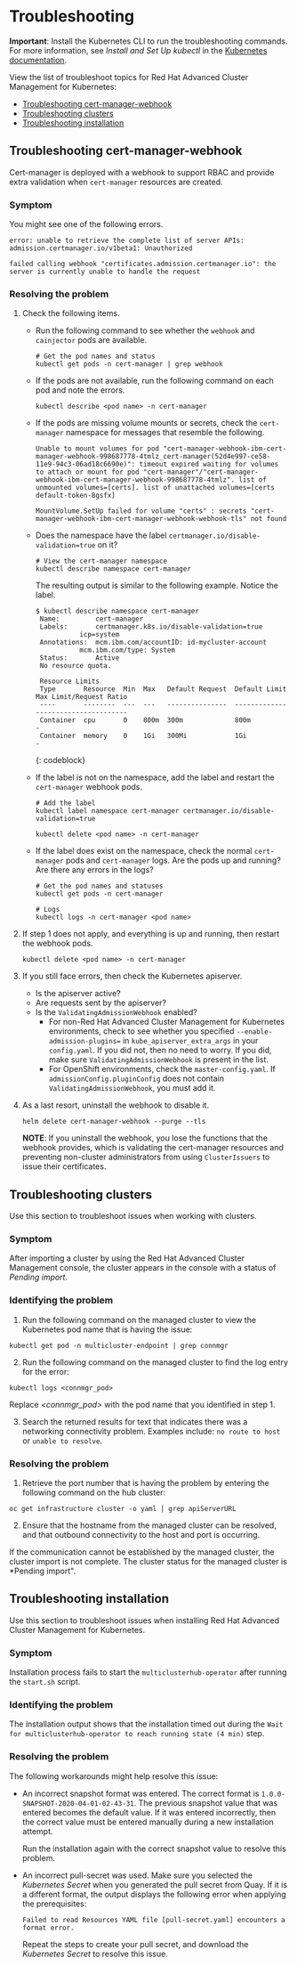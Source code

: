 # Troubleshooting 

**Important**: Install the Kubernetes CLI to run the troubleshooting commands. For more information, see _Install and Set Up kubectl_ in the [Kubernetes documentation](https://kubernetes.io/docs/tasks/tools/install-kubectl/#install-kubectl-on-macos).

View the list of troubleshoot topics for Red Hat Advanced Cluster Management for Kubernetes: 

* [Troubleshooting cert-manager-webhook](#troubleshooting-cert-manager-webhook)
* [Troubleshooting clusters](#troubleshooting-clusters)
* [Troubleshooting installation](#troubleshooting-installation)


## Troubleshooting cert-manager-webhook

Cert-manager is deployed with a webhook to support RBAC and provide extra validation when `cert-manager` resources are created.

### Symptom

You might see one of the following errors.
```
error: unable to retrieve the complete list of server APIs: admission.certmanager.io/v1beta1: Unauthorized
```

```
failed calling webhook "certificates.admission.certmanager.io": the server is currently unable to handle the request
```

### Resolving the problem

1. Check the following items.
    - Run the following command to see whether the `webhook` and `cainjector` pods are available.

      ```
      # Get the pod names and status
      kubectl get pods -n cert-manager | grep webhook
      ```

    - If the pods are not available, run the following command on each pod and note the errors.
      ```
      kubectl describe <pod name> -n cert-manager
      ```

    - If the pods are missing volume mounts or secrets, check the `cert-manager` namespace for messages that resemble the following.
      ```
      Unable to mount volumes for pod "cert-manager-webhook-ibm-cert-manager-webhook-998687778-4tmlz_cert-manager(52d4e997-ce58-11e9-94c3-06ad18c6690e)": timeout expired waiting for volumes to attach or mount for pod "cert-manager"/"cert-manager-webhook-ibm-cert-manager-webhook-998687778-4tmlz". list of unmounted volumes=[certs]. list of unattached volumes=[certs default-token-8gsfx]
      ```

      ```
      MountVolume.SetUp failed for volume "certs" : secrets "cert-manager-webhook-ibm-cert-manager-webhook-webhook-tls" not found
      ```

    - Does the namespace have the label `certmanager.io/disable-validation=true` on it?

      ```
      # View the cert-manager namespace
      kubectl describe namespace cert-manager
      ```

      The resulting output is similar to the following example. Notice the label.

      ```
      $ kubectl describe namespace cert-manager
       Name:         cert-manager
       Labels:       certmanager.k8s.io/disable-validation=true
                 icp=system
       Annotations:  mcm.ibm.com/accountID: id-mycluster-account
                 mcm.ibm.com/type: System
       Status:       Active
       No resource quota.

       Resource Limits
       Type       Resource  Min  Max   Default Request  Default Limit  Max Limit/Request Ratio
       ----       --------  ---  ---   ---------------  -------------  -----------------------
       Container  cpu       0    800m  300m             800m           -
       Container  memory    0    1Gi   300Mi            1Gi            -
      ```
      {: codeblock}

    - If the label is not on the namespace, add the label and restart the `cert-manager` webhook pods.
      ```
      # Add the label
      kubectl label namespace cert-manager certmanager.io/disable-validation=true
      ```

      ```
      kubectl delete <pod name> -n cert-manager
      ```

    - If the label does exist on the namespace, check the normal `cert-manager` pods and `cert-manager` logs. Are the pods up and running? Are there any errors in the logs?

      ```
      # Get the pod names and statuses
      kubectl get pods -n cert-manager

      # Logs
      kubectl logs -n cert-manager <pod name>
      ```

2. If step 1 does not apply, and everything is up and running, then restart the webhook pods.
   ```
   kubectl delete <pod name> -n cert-manager
   ```

3. If you still face errors, then check the Kubernetes apiserver.
    - Is the apiserver active?
    - Are requests sent by the apiserver?
    - Is the `ValidatingAdmissionWebhook` enabled?
         - For non-Red Hat Advanced Cluster Management for Kubernetes environments, check to see whether you specified `--enable-admission-plugins=` in `kube_apiserver_extra_args` in your `config.yaml`. If you did not, then no need to worry. If you did, make sure `ValidatingAdmissionWebhook` is present in the list.
         - For OpenShift environments, check the `master-config.yaml`. If `admissionConfig.pluginConfig` does not contain `ValidatingAdmissionWebhook`, you must add it.

4. As a last resort, uninstall the webhook to disable it.
   ```
   helm delete cert-manager-webhook --purge --tls
   ```

   **NOTE**: If you uninstall the webhook, you lose the functions that the webhook provides, which is validating the cert-manager resources and preventing non-cluster administrators from using `ClusterIssuers` to issue their certificates.
   
## Troubleshooting clusters

Use this section to troubleshoot issues when working with clusters.

### Symptom

After importing a cluster by using the Red Hat Advanced Cluster Management console, the cluster appears in the console with a status of *Pending import*.

### Identifying the problem

1. Run the following command on the managed cluster to view the Kubernetes pod name that is having the issue:

  ```
  kubectl get pod -n multicluster-endpoint | grep connmgr
  ```

2. Run the following command on the managed cluster to find the log entry for the error:

  ```
  kubectl logs <connmgr_pod>
  ```
  Replace *<connmgr_pod>* with the pod name that you identified in step 1.

3. Search the returned results for text that indicates there was a networking connectivity problem. Examples include: `no route to host` or `unable to resolve`.

### Resolving the problem

1. Retrieve the port number that is having the problem by entering the following command on the hub cluster:

  ```
  oc get infrastructure cluster -o yaml | grep apiServerURL
  ```

2. Ensure that the hostname from the managed cluster can be resolved, and that outbound connectivity to the host and port is occurring.

  If the communication cannot be established by the managed cluster, the cluster import is not complete. The cluster status for the managed cluster is *Pending import".

## Troubleshooting installation

Use this section to troubleshoot issues when installing Red Hat Advanced Cluster Management for Kubernetes.

### Symptom

Installation process fails to start the `multiclusterhub-operator` after running the `start.sh` script.

### Identifying the problem

The installation output shows that the installation timed out during the `Wait for multiclusterhub-operator to reach running state (4 min)` step.

### Resolving the problem

The following workarounds might help resolve this issue:

* An incorrect snapshot format was entered. The correct format is `1.0.0-SNAPSHOT-2020-04-01-02-43-31`. The previous snapshot value that was entered becomes the default value. If it was entered incorrectly, then the correct value must be entered manually during a new installation attempt.

  Run the installation again with the correct snapshot value to resolve this problem.
  
* An incorrect pull-secret was used. Make sure you selected the *Kubernetes Secret* when you generated the pull secret from Quay. If it is a different format, the output displays the following error when applying the prerequisites:

  ```
  Failed to read Resources YAML file [pull-secret.yaml] encounters a format error.
  ```
  
  Repeat the steps to create your pull secret, and download the *Kubernetes Secret* to resolve this issue.
